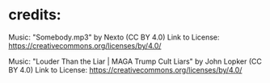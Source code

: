 


















# credits:
Music: "Somebody.mp3" by Nexto (CC BY 4.0) 
Link to License: https://creativecommons.org/licenses/by/4.0/

Music: "Louder Than the Liar | MAGA Trump Cult Liars" by John Lopker (CC BY 4.0)
Link to License: https://creativecommons.org/licenses/by/4.0/
